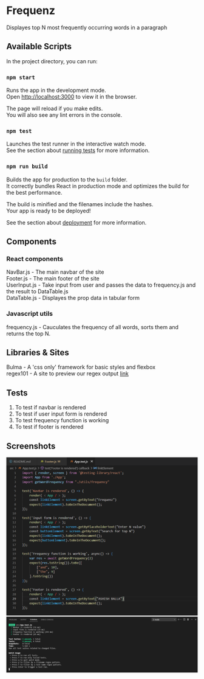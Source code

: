 # Frequenz

Displayes top N most frequently occurring words in a paragraph

## Available Scripts

In the project directory, you can run:

### `npm start`

Runs the app in the development mode.\
Open [http://localhost:3000](http://localhost:3000) to view it in the browser.

The page will reload if you make edits.\
You will also see any lint errors in the console.

### `npm test`

Launches the test runner in the interactive watch mode.\
See the section about [running tests](https://facebook.github.io/create-react-app/docs/running-tests) for more information.

### `npm run build`

Builds the app for production to the `build` folder.\
It correctly bundles React in production mode and optimizes the build for the best performance.

The build is minified and the filenames include the hashes.\
Your app is ready to be deployed!

See the section about [deployment](https://facebook.github.io/create-react-app/docs/deployment) for more information.

## Components

### React components

NavBar.js - The main navbar of the site   
Footer.js - The main footer of the site   
UserInput.js - Take input from user and passes the data to frequency.js and the result to DataTable.js   
DataTable.js - Displayes the prop data in tabular form   

### Javascript utils

frequency.js - Cauculates the frequency of all words, sorts them and returns the top N.

## Libraries & Sites

Bulma - A 'css only' framework for basic styles and flexbox   
regex101  - A site to preview our regex output [link](https://regex101.com/)   

## Tests

1. To test if navbar is rendered
2. To test if user input form is rendered
3. To test frequency function is working
4. To test if footer is rendered

## Screenshots

![code](./img/code.png)
![test](./img/test.png)